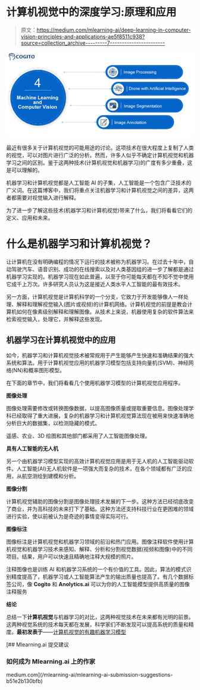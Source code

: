 # 计算机视觉中的深度学习:原理和应用

> 原文：<https://medium.com/mlearning-ai/deep-learning-in-computer-vision-principles-and-applications-ae5f8511c938?source=collection_archive---------7----------------------->

![](img/e18613d07616afa7162475316a978bcb.png)

最近有很多关于计算机视觉的可能用途的讨论。这项技术在很大程度上复制了人类的视觉，可以对图片进行广泛的分析。然而，许多人似乎不确定计算机视觉和机器学习之间的区别。鉴于这两种技术(计算机视觉和机器学习)的广度有多少重叠，这是可以理解的。

机器学习和计算机视觉都是人工智能 AI 的子集，人工智能是一个包含广泛技术的广义词。在这篇博客中，我们将重点关注机器学习和计算机视觉之间的差异，这两者都需要对视觉输入进行解释。

为了进一步了解这些技术(机器学习和计算机视觉)带来了什么，我们将看看它们的定义、应用和未来。

# 什么是机器学习和计算机视觉？

让计算机在没有明确编程的情况下运行的技术被称为机器学习。在过去十年中，自动驾驶汽车、语音识别、成功的在线搜索以及对人类基因组的进一步了解都是通过机器学习实现的。机器学习现在如此普遍，以至于你可能每天都在不知不觉中使用它成千上万次。许多研究人员认为这是接近人类水平人工智能的最有效技术。

另一方面，计算机视觉是计算机科学的一个分支，它致力于开发能够像人一样处理、解释和理解视觉输入(图片或视频)的计算机网络。计算机视觉的前提是教会计算机如何在像素级别解释和理解图像。从技术上来说，机器使用复杂的软件算法来检索视觉输入，处理它，并解释这些发现。

## 机器学习在计算机视觉中的应用

如今，机器学习和计算机视觉技术被常规用于产生能够产生快速和准确结果的强大系统和算法。用于计算机视觉应用的机器学习模型包括支持向量机(SVM)、神经网络(NN)和概率图形模型。

在下面的章节中，我们将看看几个使用机器学习模型的计算机视觉应用程序。

**图像处理**

图像处理需要修改或转换图像数据，以提高图像质量或提取重要信息。图像处理学科已经取得了重大进展，复杂的机器学习和计算机视觉算法现在被用来快速准确地分析巨大的数据集，以检测隐藏的模式。

遥感、农业、3D 绘图和其他部门都采用了人工智能图像处理。

**具有人工智能的无人机**

另一个由机器学习模型实现的高效计算机视觉应用是用于无人机的人工智能驱动软件。人工智能(AI)无人机软件是一项强大而复杂的技术，在各个领域都有广泛的应用，从航空测绘到建模和分析。

**图像分割**

计算机视觉辅助的图像分割是图像处理技术发展的下一步。这种方法已经彻底改变了商业，并为高科技的未来打下了基础。这种方法还支持科技行业在更困难的领域进行实验，使以前被认为是奇迹的事情变得实际可行。

**图像标注**

图像标注是计算机视觉和机器学习领域的前沿和热门应用。图像注释软件使用计算机视觉和机器学习技术来感知、解释、分析和分割视觉数据(视频和图像)中的不同项目。结果，用户可以快速且精确地注释大规模的照片。

注释图像也是训练 AI 和机器学习系统的一个有价值的工具。因此，算法的模式识别精度提高了，机器学习或人工智能算法产生的输出质量也提高了。有几个数据标签公司，像 **Cogito** 和 **Anolytics.ai** 可以为你的人工智能模型提供高质量的图像注释服务

**结论**

总结一下**计算机视觉**与机器学习的对比，这两种视觉技术在未来都有光明的前景。这两种视觉系统的技术每天都在发展，科学家们不断发现可以提高系统的质量和精度。**最初发表于**——[计算机视觉的有趣机器学习模型](https://datafloq.com/read/interesting-machine-learning-models-for-computer-vision/)

[](/mlearning-ai/mlearning-ai-submission-suggestions-b51e2b130bfb) [## Mlearning.ai 提交建议

### 如何成为 Mlearning.ai 上的作家

medium.com](/mlearning-ai/mlearning-ai-submission-suggestions-b51e2b130bfb)